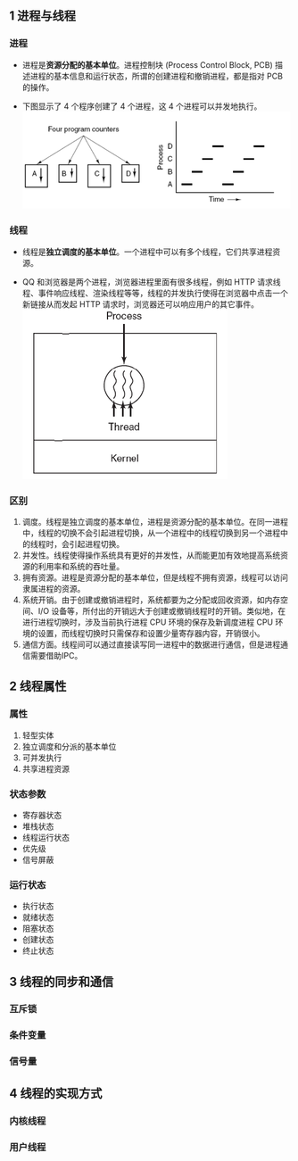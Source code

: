 
## 1 进程与线程

### 进程

* 进程是**资源分配的基本单位**。进程控制块 (Process Control Block, PCB) 描述进程的基本信息和运行状态，所谓的创建进程和撤销进程，都是指对 PCB 的操作。

* 下图显示了 4 个程序创建了 4 个进程，这 4 个进程可以并发地执行。
![](image/2021-03-29-22-52-14.png)

### 线程

* 线程是**独立调度的基本单位**。一个进程中可以有多个线程，它们共享进程资源。

* QQ 和浏览器是两个进程，浏览器进程里面有很多线程，例如 HTTP 请求线程、事件响应线程、渲染线程等等，线程的并发执行使得在浏览器中点击一个新链接从而发起 HTTP 请求时，浏览器还可以响应用户的其它事件。
![](image/2021-03-29-22-53-11.png)

### 区别

1. 调度。线程是独立调度的基本单位，进程是资源分配的基本单位。在同一进程中，线程的切换不会引起进程切换，从一个进程中的线程切换到另一个进程中的线程时，会引起进程切换。
2. 并发性。线程使得操作系统具有更好的并发性，从而能更加有效地提高系统资源的利用率和系统的吞吐量。
3. 拥有资源。进程是资源分配的基本单位，但是线程不拥有资源，线程可以访问隶属进程的资源。
4. 系统开销。由于创建或撤销进程时，系统都要为之分配或回收资源，如内存空间、I/O 设备等，所付出的开销远大于创建或撤销线程时的开销。类似地，在进行进程切换时，涉及当前执行进程 CPU 环境的保存及新调度进程 CPU 环境的设置，而线程切换时只需保存和设置少量寄存器内容，开销很小。
5. 通信方面。线程间可以通过直接读写同一进程中的数据进行通信，但是进程通信需要借助IPC。

## 2 线程属性

### 属性

1. 轻型实体
2. 独立调度和分派的基本单位
3. 可并发执行
4. 共享进程资源

### 状态参数

* 寄存器状态
* 堆栈状态
* 线程运行状态
* 优先级
* 信号屏蔽

### 运行状态
* 执行状态
* 就绪状态
* 阻塞状态
* 创建状态
* 终止状态


## 3 线程的同步和通信

### 互斥锁
### 条件变量
### 信号量

## 4 线程的实现方式
### 内核线程
### 用户线程



